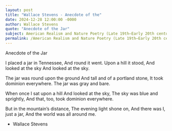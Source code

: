 ```yaml
---
layout: post
title: "Wallace Stevens - Anecdote of the"
date: 2024-12-28 12:00:00 -0000
author: Wallace Stevens
quote: "Anecdote of the Jar"
subject: American Realism and Nature Poetry (Late 19th–Early 20th century)
permalink: /American Realism and Nature Poetry (Late 19th–Early 20th century)/Wallace Stevens/Wallace Stevens - Anecdote of the
---
```


Anecdote of the Jar

I placed a jar in Tennessee,
And round it went.
Upon a hill it stood,
And looked at the sky
And looked at the sky.

The jar was round upon the ground
And tall and of a portland stone,
It took dominion everywhere.
The jar was gray and bare.

When once I sat upon a hill
And looked at the sky,
The sky was blue and sprightly,
And that, too, took dominion everywhere.

But in the mountain’s distance,
The evening light shone on,
And there was I, just a jar,
And the world was all around me.


- Wallace Stevens
